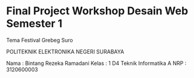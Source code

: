 # Final Project Workshop Desain Web Semester 1
Tema Festival Grebeg Suro

POLITEKNIK ELEKTRONIKA NEGERI SURABAYA

Nama  :    Bintang Rezeka Ramadani
Kelas :    1 D4 Teknik Informatika A
NRP   :    3120600003
